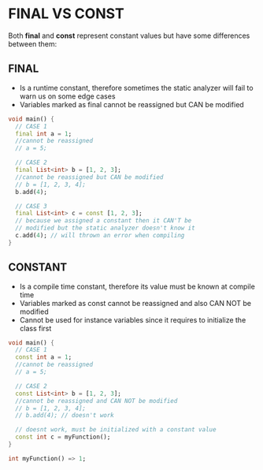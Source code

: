 # FINAL VS CONST
Both **final** and **const** represent constant values but have some differences between them:


## FINAL

* Is a runtime constant, therefore sometimes the static analyzer will fail to warn us on some edge cases
* Variables marked as final cannot be reassigned but CAN be modified 

```dart
void main() {
  // CASE 1
  final int a = 1;
  //cannot be reassigned
  // a = 5;

  // CASE 2
  final List<int> b = [1, 2, 3];
  //cannot be reassigned but CAN be modified
  // b = [1, 2, 3, 4];
  b.add(4);

  // CASE 3
  final List<int> c = const [1, 2, 3];
  // because we assigned a constant then it CAN'T be
  // modified but the static analyzer doesn't know it
  c.add(4); // will thrown an error when compiling
}
```

## CONSTANT

* Is a compile time constant, therefore its value must be known at compile time
* Variables marked as const cannot be reassigned and also CAN NOT be modified
* Cannot be used for instance variables since it requires to initialize the class first

```dart
void main() {
  // CASE 1
  const int a = 1;
  //cannot be reassigned
  // a = 5;

  // CASE 2
  const List<int> b = [1, 2, 3];
  //cannot be reassigned and CAN NOT be modified
  // b = [1, 2, 3, 4];
  // b.add(4); // doesn't work

  // doesnt work, must be initialized with a constant value
  const int c = myFunction();
}

int myFunction() => 1;
```